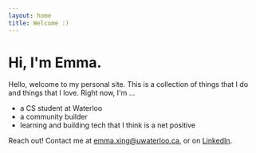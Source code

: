```yaml
---
layout: home
title: Welcome :)
---
```


# Hi, I'm Emma.

Hello, welcome to my personal site. This is a collection of things that I do and things that I love.
Right now, I'm ...
- a CS student at Waterloo
- a community builder
- learning and building tech that I think is a net positive

Reach out! Contact me at emma.xing@uwaterloo.ca, or on [LinkedIn](https://www.linkedin.com/in/emmaxing/).
